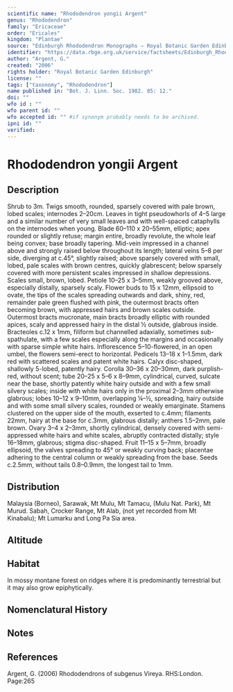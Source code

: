 ```yaml
---
scientific name: "Rhododendron yongii Argent"
genus: "Rhododendron"
family: "Ericaceae"
order: "Ericales"
kingdom: "Plantae"
source: "Edinburgh Rhododendron Monographs – Royal Botanic Garden Edinburgh"
identifier: "https://data.rbge.org.uk/service/factsheets/Edinburgh_Rhododendron_Monographs.xhtml"
author: "Argent, G."
created: "2006"
rights holder: "Royal Botanic Garden Edinburgh"
license: ""
tags: ["taxonomy", "Rhododendron"]
name published in: "Bot. J. Linn. Soc. 1982. 85: 12."
doi: ""
wfo id : ""
wfo parent id: ""
wfo accepted id: "" #if synonym probably needs to be archived.                      
ipni id: ""
verified:
---
```


                       

# Rhododendron yongii Argent

## Description
Shrub to 3m. Twigs smooth, rounded, sparsely covered with pale brown, lobed scales; internodes 2–20cm. Leaves in tight pseudowhorls of 4–5 large and a similar number of very small leaves and with well-spaced cataphylls on the internodes when young. Blade 60–110 x 20–55mm, elliptic; apex rounded or slightly retuse; margin entire, broadly revolute, the whole leaf being convex; base broadly tapering. Mid-vein impressed in a channel above and strongly raised below throughout its length; lateral veins 5–8 per side, diverging at c.45°, slightly raised; above sparsely covered with small, lobed, pale scales with brown centres, quickly glabrescent; below sparsely covered with more persistent scales impressed in shallow depressions. Scales small, brown, lobed. Petiole 10–25 x 3–5mm, weakly grooved above, especially distally, sparsely scaly. Flower buds to 15 x 12mm, ellipsoid to ovate, the tips of the scales spreading outwards and dark, shiny, red, remainder pale green flushed with pink, the outermost bracts often becoming brown, with appressed hairs and brown scales outside. Outermost bracts mucronate, main bracts broadly elliptic with rounded apices, scaly and appressed hairy in the distal ½ outside, glabrous inside. Bracteoles c.12 x 1mm, filiform but channelled adaxially, sometimes sub-spathulate, with a few scales especially along the margins and occasionally with sparse simple white hairs. Inflorescence 5–10-flowered, in an open umbel, the flowers semi-erect to horizontal. Pedicels 13–18 x 1–1.5mm, dark red with scattered scales and patent white hairs. Calyx disc-shaped, shallowly 5-lobed, patently hairy. Corolla 30–36 x 20–30mm, dark purplish-red, without scent; tube 20–25 x 5–6 x 8–9mm, cylindrical, curved, sulcate near the base, shortly patently white hairy outside and with a few small silvery scales; inside with white hairs only in the proximal 2–3mm otherwise glabrous; lobes 10–12 x 9–10mm, overlapping ¼–½, spreading, hairy outside and with some small silvery scales, rounded or weakly emarginate. Stamens clustered on the upper side of the mouth, exserted to c.4mm; filaments 22mm, hairy at the base for c.3mm, glabrous distally; anthers 1.5–2mm, pale brown. Ovary 3–4 x 2–3mm, shortly cylindrical, densely covered with semi-appressed white hairs and white scales, abruptly contracted distally; style 16–18mm, glabrous; stigma disc-shaped. Fruit 11–15 x 5–7mm, broadly ellipsoid, the valves spreading to 45° or weakly curving back; placentae adhering to the central column or weakly spreading from the base. Seeds c.2.5mm, without tails 0.8–0.9mm, the longest tail to 1mm.

## Distribution
Malaysia (Borneo), Sarawak, Mt Mulu, Mt Tamacu, (Mulu Nat. Park), Mt Murud. Sabah, Crocker Range, Mt Alab, (not yet recorded from Mt Kinabalu); Mt Lumarku and Long Pa Sia area.

## Altitude


## Habitat
In mossy montane forest on ridges where it is predominantly terrestrial but it may also grow epiphytically.

## Nomenclatural History

                       
## Notes


## References

Argent, G. (2006) Rhododendrons of subgenus Vireya. RHS:London. Page:265
